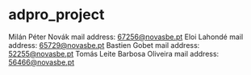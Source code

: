 # adpro_project

Milán Péter Novák mail address: 67256@novasbe.pt
Eloi Lahondé mail address: 65729@novasbe.pt
Bastien Gobet mail address: 52255@novasbe.pt
Tomás Leite Barbosa Oliveira mail address: 56466@novasbe.pt
